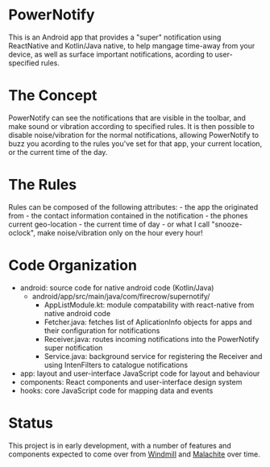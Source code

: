 # PowerNotify

This is an Android app that provides a "super" notification using ReactNative and Kotlin/Java native, to help mangage time-away from your device, as well as surface important notifications, acording to user-specified rules.

# The Concept

PowerNotify can see the notifications that are visible in the toolbar, and make sound or vibration according to specified rules. It is then possible to disable noise/vibration for the normal notifications, allowing PowerNotify to buzz you acording to the rules you've set for that app, your current location, or the current time of the day.

# The Rules

Rules can be composed of the following attributes:
    - the app the originated from
    - the contact information contained in the notification
    - the phones current geo-location
    - the current time of day
    - or what I call "snooze-oclock", make noise/vibration only on the hour every hour!

# Code Organization

- android: source code for native android code (Kotlin/Java)
    - android/app/src/main/java/com/firecrow/supernotify/
        - AppListModule.kt: module compatability with react-native from native android code
        - Fetcher.java: fetches list of AplicationInfo objects for apps and their configuration for notifications
        - Receiver.java: routes incoming notifications into the PowerNotify super notification
        - Service.java: background service for registering the Receiver and using IntenFilters to catalogue notifications
- app: layout and user-interface JavaScript code for layout and behaviour
- components: React components and user-interface design system
- hooks: core JavaScript code for mapping data and events

# Status

This project is in early development, with a number of features and components expected to come over from [Windmill](https://github.com/firecrow/windmill) and [Malachite](https://github.com/firecrow/malachite) over time.
